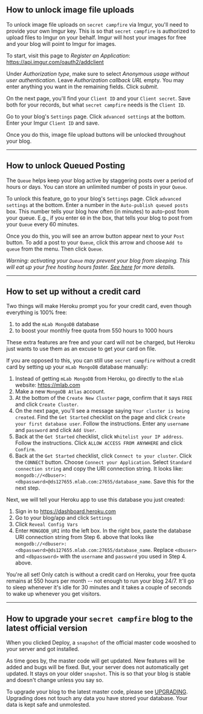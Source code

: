 ## How to unlock image file uploads

To unlock image file uploads on `secret campfire` via Imgur, you'll need to provide your own Imgur key. This is so that `secret campfire` is authorized to upload files to Imgur on your behalf. Imgur will host your images for free and your blog will point to Imgur for images.

To start, visit this page to *Register an Application*: https://api.imgur.com/oauth2/addclient 

Under *Authorization type*, make sure to select *Anonymous usage without user authentication*. Leave *Authorization callback URL* empty. You may enter anything you want in the remaining fields. Click *submit*.

On the next page, you'll find your `Client ID` and your `Client secret`. Save both for your records, but what `secret campfire` needs is the `Client ID`. 

Go to your blog's `Settings` page. Click `advanced settings` at the bottom. Enter your Imgur `Client ID` and save.

Once you do this, image file upload buttons will be unlocked throughout your blog.

--- 

## How to unlock Queued Posting

The `Queue` helps keep your blog active by staggering posts over a period of hours or days. You can store an unlimited number of posts in your `Queue`.

To unlock this feature, go to your blog's `Settings` page. Click `advanced settings` at the bottom. Enter a number in the `Auto-publish queued posts` box. This number tells your blog how often (in minutes) to auto-post from your queue. E.g., if you enter `60` in the box, that tells your blog to post from your `Queue` every 60 minutes. 

Once you do this, you will see an arrow button appear next to your `Post` button. To add a post to your `Queue`, click this arrow and choose `Add to queue` from the menu. Then click `Queue`.

*Warning: activating your `Queue` may prevent your blog from sleeping. This will eat up your free hosting hours faster. [See here](FAQ.md#why-does-my-blog-go-to-sleep-after-a-while-and-why-does-it-take-a-long-time-to-start-back-up-again) for more details.*

--- 

## How to set up without a credit card

Two things will make Heroku prompt you for your credit card, even though everything is 100% free:

1. to add the `mLab MongoDB` database
2. to boost your monthly free quota from 550 hours to 1000 hours

These extra features are free and your card will not be charged, but Heroku just wants to use them as an excuse to get your card on file.

If you are opposed to this, you can still use `secret campfire` without a credit card by setting up your `mLab MongoDB` database manually:

1. Instead of getting `mLab MongoDB` from Heroku, go directly to the `mlab` website: https://mlab.com
2. Make a new `MongoDB Atlas` account.
3. At the bottom of the `Create New Cluster` page, confirm that it says `FREE` and click `Create Cluster`. 
4. On the next page, you'll see a message saying `Your cluster is being created`. Find the `Get Started` checklist on the page and click `Create your first database user`. Follow the instructions. Enter any `username` and `password` and click `Add User`.
5. Back at the `Get Started` checklist, click `Whitelist your IP address`. Follow the instructions. Click `ALLOW ACCESS FROM ANYWHERE` and click `Confirm`. 
6. Back at the `Get Started` checklist, click `Connect to your cluster`. Click the `CONNECT` button. Choose `Connect your Application`. Select `Standard connection string` and copy the URI connection string. It looks like: `mongodb://<dbuser>:<dbpassword>@ds127655.mlab.com:27655/database_name`. Save this for the next step.

Next, we will tell your Heroku app to use this database you just created:

1. Sign in to https://dashboard.heroku.com
2. Go to your blog/app and click `Settings`
3. Click `Reveal Config Vars`
4. Enter `MONGODB_URI` into the left box. In the right box, paste the database URI connection string from Step 6. above that looks like `mongodb://<dbuser>:<dbpassword>@ds127655.mlab.com:27655/database_name`. Replace `<dbuser>` and `<dbpassword>` with the `username` and `password` you used in Step 4. above.

You're all set! Only catch is without a credit card on Heroku, your free quota remains at 550 hours per month -- not enough to run your blog 24/7. It'll go to sleep whenever it's idle for 30 minutes and it takes a couple of seconds to wake up whenever you get visitors.

--- 

## How to upgrade your `secret campfire` blog to the latest official version

When you clicked Deploy, a `snapshot` of the official master code wooshed to your server and got installed. 

As time goes by, the master code will get updated. New features will be added and bugs will be fixed. But, your server does not automatically get updated. It stays on your older `snapshot`. This is so that your blog is stable and doesn't change unless you say so.

To upgrade your blog to the latest master code, please see [UPGRADING](UPGRADING.md). Upgrading does not touch any data you have stored your database. Your data is kept safe and unmolested.
